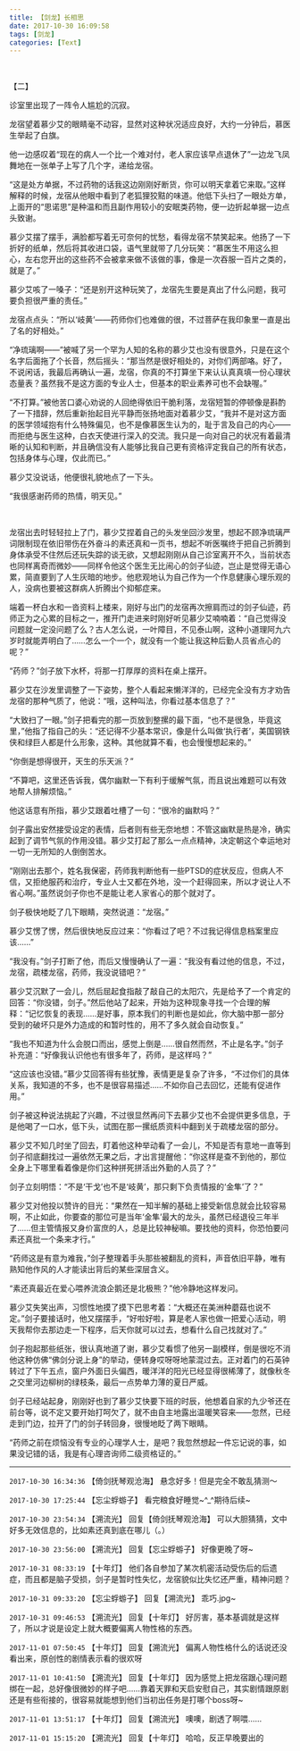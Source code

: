 ```yaml
---
title: 【剑龙】长相思
date: 2017-10-30 16:09:58
tags: [剑龙]
categories: [Text]
---
```


<p dir="ltr"  ><br /></p> 
<p dir="ltr"  >【二】</p> 
<p dir="ltr"  >诊室里出现了一阵令人尴尬的沉寂。</p> 
<p dir="ltr"  >龙宿望着慕少艾的眼睛毫不动容，显然对这种状况适应良好，大约一分钟后，慕医生举起了白旗。</p> 
<p dir="ltr"  >他一边感叹着“现在的病人一个比一个难对付，老人家应该早点退休了”一边龙飞凤舞地在一张单子上写了几个字，递给龙宿。</p> 
<p dir="ltr"  >“这是处方单据，不过药物的话我这边刚刚好断货，你可以明天拿着它来取。”这样解释的时候，龙宿从他眼中看到了老狐狸狡黠的味道。他低下头扫了一眼处方单，上面开的“思诺思”是种温和而且副作用较小的安眠类药物，便一边折起单据一边点头致谢。</p> 
<p dir="ltr"  >慕少艾摆了摆手，满脸都写着无可奈何的忧愁，看得龙宿不禁笑起来。他扬了一下折好的纸单，然后将其收进口袋，语气里就带了几分玩笑：“慕医生不用这么担心，左右您开出的这些药不会被拿来做不该做的事，像是一次吞服一百片之类的，就是了。”</p> 
<p dir="ltr"  >慕少艾咳了一嗓子：“还是别开这种玩笑了，龙宿先生要是真出了什么问题，我可要负担很严重的责任。”</p> 
<p dir="ltr"  >龙宿点点头：“所以‘岐黄’——药师你们也难做的很，不过菩萨在我印象里一直是出了名的好相处。”</p> 
<p dir="ltr"  >“净琉璃啊——”被喊了另一个罕为人知的名称的慕少艾也没有很意外，只是在这个名字后面拖了个长音，然后摇头：“那当然是很好相处的，对你们两部咯。好了，不说闲话，我最后再确认一遍，龙宿，你真的不打算坐下来认认真真填一份心理状态量表？虽然我不是这方面的专业人士，但基本的职业素养可也不会缺喔。”</p> 
<p dir="ltr"  >“不打算。”被他苦口婆心劝说的人回绝得依旧干脆利落，龙宿短暂的停顿像是斟酌了一下措辞，然后重新抬起目光平静而张扬地面对着慕少艾，“我并不是对这方面的医学领域抱有什么特殊偏见，也不是像慕医生认为的，耻于言及自己的内心——而拒绝与医生这种，白衣天使进行深入的交流。我只是一向对自己的状况有着最清晰的认知和判断，并且确信没有人能够比我自己更有资格评定我自己的所有状态，包括身体与心理，仅此而已。”</p> 
<p dir="ltr"  >慕少艾没说话，他便很礼貌地点了一下头。</p> 
<p dir="ltr"  >“我很感谢药师的热情，明天见。”</p> 
<p dir="ltr"  >&nbsp;</p> 
<p dir="ltr"  >龙宿出去时轻轻拉上了门，慕少艾捏着自己的头发坐回沙发里，想起不顾净琉璃严词限制现在依旧带伤在外奋斗的素还真和一页书，想起不听医嘱终于把自己折腾到身体承受不住然后还玩失踪的谈无欲，又想起刚刚从自己诊室离开不久，当前状态也同样离奇而微妙——同样令他这个医生无比闹心的剑子仙迹，岂止是觉得无语心累，简直要到了人生灰暗的地步。他悲观地认为自己作为一个作息健康心理乐观的人，没病也要被这群病人折腾出个抑郁症来。</p> 
<p dir="ltr"  >端着一杯白水和一沓资料上楼来，刚好与出门的龙宿再次擦肩而过的剑子仙迹，药师正为之心累的目标之一，推开门走进来时刚好听见慕少艾喃喃着：“自己觉得没问题就一定没问题了么？古人怎么说，一叶障目，不见泰山啊，这种小道理阿九六岁时就能弄明白了……怎么一个一个，就没有一个能让我这种后勤人员省点心的呢？”</p> 
<p dir="ltr"  >“药师？”剑子放下水杯，将那一打厚厚的资料在桌上摆开。</p> 
<p dir="ltr"  >慕少艾在沙发里调整了一下姿势，整个人看起来懒洋洋的，已经完全没有方才劝告龙宿的那种气质了，他说：“哦，这种叫法，你看过基本信息了？”</p> 
<p dir="ltr"  >“大致扫了一眼。”剑子把看完的那一页放到整摞的最下面，“也不是很急，毕竟这里，”他指了指自己的头：“还记得不少基本常识，像是什么叫做‘执行者’，美国钢铁侠和绿巨人都是什么形象，这种。其他就算不看，也会慢慢想起来的。”</p> 
<p dir="ltr"  >“你倒是想得很开，天生的乐天派？”</p> 
<p dir="ltr"  >“不算吧，这里还告诉我，偶尔幽默一下有利于缓解气氛，而且说出难题可以有效地帮人排解烦恼。”</p> 
<p dir="ltr"  >他这话意有所指，慕少艾跟着吐槽了一句：“很冷的幽默吗？”</p> 
<p dir="ltr"  >剑子露出安然接受设定的表情，后者则有些无奈地想：不管这幽默是热是冷，确实起到了调节气氛的作用没错。慕少艾打起了那么一点点精神，决定朝这个幸运地对一切一无所知的人倒倒苦水。</p> 
<p dir="ltr"  >“刚刚出去那个，姓名我保密，药师我判断他有一些PTSD的症状反应，但病人不信，又拒绝服药和治疗，专业人士又都在外地，没一个赶得回来，所以才说让人不省心啊。”虽然说剑子你也不是能让老人家省心的那个就对了。</p> 
<p dir="ltr"  >剑子极快地眨了几下眼睛，突然说道：“龙宿。”</p> 
<p dir="ltr"  >慕少艾愣了愣，然后很快地反应过来：“你看过了吧？不过我记得信息档案里应该……”</p> 
<p dir="ltr"  >“我没有。”剑子打断了他，而后又慢慢确认了一遍：“我没有看过他的信息，不过，龙宿，疏楼龙宿，药师，我没说错吧？”</p> 
<p dir="ltr"  >慕少艾沉默了一会儿，然后屈起食指敲了敲自己的太阳穴，先是给予了一个肯定的回答：“你没错，剑子。”然后他站了起来，开始为这种现象寻找一个合理的解释：“记忆恢复的表现……是好事，原本我们的判断也是如此，你大脑中那一部分受到的破坏只是外力造成的和暂时性的，用不了多久就会自动恢复。”</p> 
<p dir="ltr"  >“我也不知道为什么会脱口而出，感觉上倒是……很自然而然，不止是名字。”剑子补充道：“好像我认识他也有很多年了，药师，是这样吗？”</p> 
<p dir="ltr"  >“这应该也没错。”慕少艾回答得有些犹豫，表情更是复杂了许多，“不过你们的具体关系，我知道的不多，也不是很容易描述……不如你自己去回忆，还能有促进作用。”</p> 
<p dir="ltr"  >剑子被这种说法挑起了兴趣，不过很显然再问下去慕少艾也不会提供更多信息，于是他喝了一口水，低下头，试图在那一摞纸质资料中翻到关于疏楼龙宿的部分。</p> 
<p dir="ltr"  >慕少艾不知几时坐了回去，盯着他这种举动看了一会儿，不知是否有意地一直等到剑子彻底翻找过一遍依然无果之后，才出言提醒他：“你这样是查不到他的，那位全身上下哪里看着像是你们这种拼死拼活出外勤的人员了？”</p> 
<p dir="ltr"  >剑子立刻明悟：“不是‘干戈’也不是‘岐黄’，那只剩下负责情报的‘金隼’了？”</p> 
<p dir="ltr"  >慕少艾对他投以赞许的目光：“果然在一知半解的基础上接受新信息就会比较容易啊，不止如此，你要查的那位可是当年‘金隼’最大的龙头，虽然已经退役三年半了……但主管情报又身价富庶的人，总是比较神秘嘛。要找他的资料，你恐怕要问素还真批一个条来才行。”</p> 
<p dir="ltr"  >“药师这是有意为难我，”剑子整理着手头那些被翻乱的资料，声音依旧平静，唯有熟知他作风的人才能读出背后的某些深层含义。</p> 
<p dir="ltr"  >“素还真最近在爱心喂养流浪企鹅还是北极熊？”他冷静地这样发问。</p> 
<p dir="ltr"  >慕少艾失笑出声，习惯性地摸了摸下巴思考着：“大概还在美洲种蘑菇也说不定。”剑子要接话时，他又摆摆手，“好啦好啦，算是老人家也做一把爱心活动，明天我帮你去那边走一下程序，后天你就可以过去，想看什么自己找就对了。”</p> 
<p dir="ltr"  >剑子抱起那些纸张，很认真地道了谢，慕少艾看惯了他另一副模样，倒是很吃不消他这种仿佛“佛剑分说上身”的举动，便转身哎呀呀地蒙混过去。正对着门的石英钟转过了下午五点，窗户外面日头偏西，暖洋洋的阳光已经显得很稀薄了，就像秋冬之交里河边柳树的绿枝条，最后一点势单力薄的夏日严威。</p> 
<p dir="ltr"  >剑子已经站起身，刚刚好也到了慕少艾快要下班的时辰，他想着自家的九少爷还在前台等，说不定又要开始打呵欠了，就不由自主地露出温暖笑容来——忽然，已经走到门边，拉开了门的剑子转回身，很慢地眨了两下眼睛。</p> 
<p dir="ltr"  >“药师之前在烦恼没有专业的心理学人士，是吧？我忽然想起一件忘记说的事，如果没记错的话，我是有心理咨询师二级资格证的。”</p>

<!-- more -->

---

`2017-10-30 16:34:36` 【倚剑抚琴观沧海】 悬念好多！但是完全不敢乱猜测～

`2017-10-30 17:25:44` 【忘尘蜉蝣子】 看完粮食好睡觉~^\_^期待后续~

`2017-10-30 23:54:34` 【溯流光】 回复【倚剑抚琴观沧海】 可以大胆猜猜，文中好多无效信息的，比如素还真到底在哪儿（。）

`2017-10-30 23:56:00` 【溯流光】 回复【忘尘蜉蝣子】 好像更晚了呀~

`2017-10-31 08:33:19` 【十年灯】 他们各自参加了某次机密活动受伤后的后遗症，而且都是脑子受损，剑子是暂时性失忆，龙宿貌似比失忆还严重，精神问题？

`2017-10-31 09:33:20` 【忘尘蜉蝣子】 回复【溯流光】 乖巧.jpg~

`2017-10-31 09:46:53` 【溯流光】 回复【十年灯】 好厉害，基本基调就是这样了，所以才说是设定上就大概要偏离人物性格的东西。

`2017-11-01 07:50:45` 【十年灯】 回复【溯流光】 偏离人物性格什么的话说还没看出来，原创性的剧情表示看的很欢呀

`2017-11-01 10:41:50` 【溯流光】 回复【十年灯】 因为感觉上把龙宿跟心理问题绑在一起，总好像很微妙的样子吧……靠着天罪和天启安慰自己，其实剧情跟原剧还是有些衔接的，很容易就能想到他们当初出任务是打哪个boss呀~

`2017-11-01 13:51:17` 【十年灯】 回复【溯流光】 噢噢，剧透了啊喂……

`2017-11-01 15:15:20` 【溯流光】 回复【十年灯】 哈哈，反正早晚要出的
